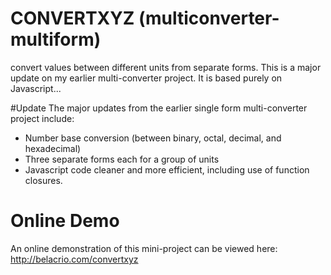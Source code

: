 # CONVERTXYZ (multiconverter-multiform)
convert values between different units from separate forms. This is a major update on my earlier multi-converter project. It is based purely on Javascript...

#Update
The major updates from the earlier single form multi-converter project include:
- Number base conversion (between binary, octal, decimal, and hexadecimal)
- Three separate forms each for a group of units
- Javascript code cleaner and more efficient, including use of function closures.

# Online Demo
An online demonstration of this mini-project can be viewed here: http://belacrio.com/convertxyz
